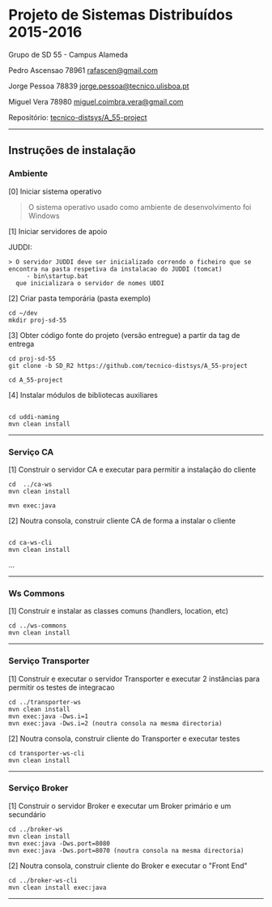 # Projeto de Sistemas Distribuídos 2015-2016 #

Grupo de SD 55 - Campus Alameda


Pedro Ascensao 78961 rafascen@gmail.com

Jorge Pessoa 78839 jorge.pessoa@tecnico.ulisboa.pt

Miguel Vera 78980 miguel.coimbra.vera@gmail.com


Repositório:
[tecnico-distsys/A_55-project](https://github.com/tecnico-distsys/A_55-project/)

-------------------------------------------------------------------------------

## Instruções de instalação 


### Ambiente

[0] Iniciar sistema operativo

> O sistema operativo usado como ambiente de desenvolvimento foi Windows

[1] Iniciar servidores de apoio

JUDDI:

```
> O servidor JUDDI deve ser inicializado correndo o ficheiro que se encontra na pasta respetiva da instalacao do JUDDI (tomcat)
     - bin\startup.bat
  que inicializara o servidor de nomes UDDI

```


[2] Criar pasta temporária (pasta exemplo) 

```
cd ~/dev 
mkdir proj-sd-55 

```

[3] Obter código fonte do projeto (versão entregue) a partir da tag de entrega 

```
cd proj-sd-55
git clone -b SD_R2 https://github.com/tecnico-distsys/A_55-project  

cd A_55-project

```

[4] Instalar módulos de bibliotecas auxiliares

```

cd uddi-naming
mvn clean install

```

-------------------------------------------------------------------------------

### Serviço CA

[1] Construir o servidor CA e executar para permitir a instalação do cliente

```
cd  ../ca-ws
mvn clean install

mvn exec:java

```

[2] Noutra consola, construir cliente CA de forma a instalar o cliente

```

cd ca-ws-cli
mvn clean install

```

...

-------------------------------------------------------------------------------

### Ws Commons

[1] Construir e instalar as classes comuns (handlers, location, etc)

```
cd ../ws-commons
mvn clean install

```

-------------------------------------------------------------------------------

### Serviço Transporter

[1] Construir e executar o servidor Transporter e executar 2 instâncias para permitir os testes de integracao

```
cd ../transporter-ws
mvn clean install
mvn exec:java -Dws.i=1
mvn exec:java -Dws.i=2 (noutra consola na mesma directoria)

```

[2] Noutra consola, construir cliente do Transporter e executar testes

```
cd transporter-ws-cli
mvn clean install

```

-------------------------------------------------------------------------------

### Serviço Broker

[1] Construir o servidor Broker e executar um Broker primário e um secundário

```
cd ../broker-ws
mvn clean install
mvn exec:java -Dws.port=8080
mvn exec:java -Dws.port=8070 (noutra consola na mesma directoria)

```

[2] Noutra consola, construir cliente do Broker e executar o "Front End"

```
cd ../broker-ws-cli
mvn clean install exec:java

```

-------------------------------------------------------------------------------
